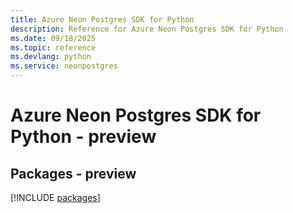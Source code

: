 ```yaml
---
title: Azure Neon Postgres SDK for Python
description: Reference for Azure Neon Postgres SDK for Python
ms.date: 09/18/2025
ms.topic: reference
ms.devlang: python
ms.service: neonpostgres
---
```

# Azure Neon Postgres SDK for Python - preview
## Packages - preview
[!INCLUDE [packages](neon-postgres-index.md)]